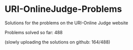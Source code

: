 # URI-OnlineJudge-Problems
Solutions for the problems on the URI-Online Judge website

Problems solved so far: 488

(slowly uploading the solutions on github: 164/488)
